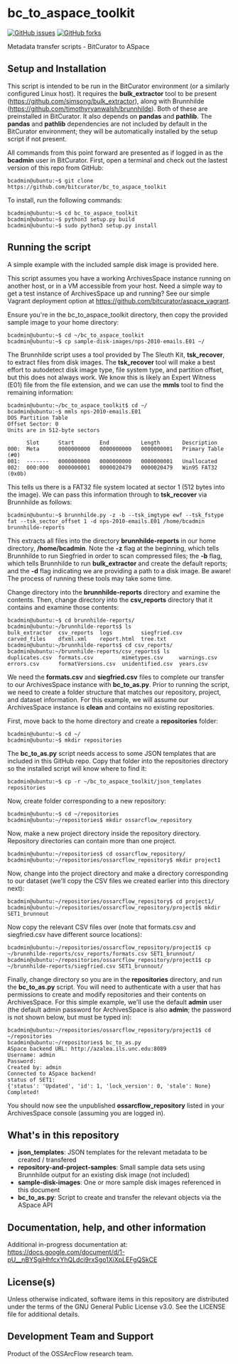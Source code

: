 # bc_to_aspace_toolkit

[![GitHub issues](https://img.shields.io/github/issues/bitcurator/bc_to_aspace_toolkit.svg)](https://github.com/bitcurator/bc_to_aspace_toolkit/issues)
[![GitHub forks](https://img.shields.io/github/forks/bitcurator/bc_to_aspace_toolkit.svg)](https://github.com/bitcurator/bc_to_aspace_toolkit/network)

Metadata transfer scripts - BitCurator to ASpace

## Setup and Installation

This script is intended to be run in the BitCurator environment (or a similarly configured Linux host). It requires the **bulk_extractor** tool to be present (https://github.com/simsong/bulk_extractor), along with Brunnhilde (https://github.com/timothyryanwalsh/brunnhilde). Both of these are preinstalled in BitCurator. It also depends on **pandas** and **pathlib**. The **pandas** and **pathlib** dependencies are not included by default in the BitCurator environment; they will be automatically installed by the setup script if not present. 

All commands from this point forward are presented as if logged in as the **bcadmin** user in BitCurator. First, open a terminal and check out the lastest version of this repo from GitHub:

```shell
bcadmin@ubuntu:~$ git clone https://github.com/bitcurator/bc_to_aspace_toolkit
```

To install, run the following commands:

```shell
bcadmin@ubuntu:~$ cd bc_to_aspace_toolkit
bcadmin@ubuntu:~$ python3 setup.py build
bcadmin@ubuntu:~$ sudo python3 setup.py install
```

## Running the script

A simple example with the included sample disk image is provided here.

This script assumes you have a working ArchivesSpace instance running on another host, or in a VM accessible from your host. Need a simple way to get a test instance of ArchivesSpace up and running? See our simple Vagrant deployment option at https://github.com/bitcurator/aspace_vagrant.

Ensure you're in the bc_to_aspace_toolkit directory, then copy the provided sample image to your home directory:

```shell
bcadmin@ubuntu:~$ cd ~/bc_to_aspace_toolkit
bcadmin@ubuntu:~$ cp sample-disk-images/nps-2010-emails.E01 ~/
```

The Brunnhilde script uses a tool provided by The Sleuth Kit, **tsk_recover**, to extract files from disk images. The **tsk_recover** tool will make a best effort to autodetect disk image type, file system type, and partition offset, but this does not always work. We know this is likely an Expert Witness (E01) file from the file extension, and we can use the **mmls** tool to find the remaining information:

```shell
bcadmin@ubuntu:~/bc_to_aspace_toolkit$ cd ~/
bcadmin@ubuntu:~$ mmls nps-2010-emails.E01 
DOS Partition Table
Offset Sector: 0
Units are in 512-byte sectors

      Slot      Start        End          Length       Description
000:  Meta      0000000000   0000000000   0000000001   Primary Table (#0)
001:  -------   0000000000   0000000000   0000000001   Unallocated
002:  000:000   0000000001   0000020479   0000020479   Win95 FAT32 (0x0b)
```

This tells us there is a FAT32 file system located at sector 1 (512 bytes into the image). We can pass this information through to **tsk_recover** via Brunnhilde as follows:

```shell
bcadmin@ubuntu:~$ brunnhilde.py -z -b --tsk_imgtype ewf --tsk_fstype fat --tsk_sector_offset 1 -d nps-2010-emails.E01 /home/bcadmin brunnhilde-reports
```

This extracts all files into the directory **brunnhilde-reports** in our home directory, **/home/bcadmin**. Note the **-z** flag at the beginning, which tells Brunnhilde to run Siegfried in order to scan compressed files; the **-b** flag, which tells Brunnhilde to run **bulk_extractor** and create the default reports; and the **-d** flag indicating we are providing a path to a disk image. Be aware! The process of running these tools may take some time.

Change directory into the **brunnhilde-reports** directory and examine the contents. Then, change directory into the **csv_reports** directory that it contains and examine those contents:

```shell
bcadmin@ubuntu:~$ cd brunnhilde-reports/
bcadmin@ubuntu:~/brunnhilde-reports$ ls
bulk_extractor  csv_reports  logs         siegfried.csv
carved_files    dfxml.xml    report.html  tree.txt
bcadmin@ubuntu:~/brunnhilde-reports$ cd csv_reports/
bcadmin@ubuntu:~/brunnhilde-reports/csv_reports$ ls
duplicates.csv  formats.csv         mimetypes.csv     warnings.csv
errors.csv      formatVersions.csv  unidentified.csv  years.csv
```

We need the **formats.csv** and **siegfried.csv** files to complete our transfer to our ArchivesSpace instance with **bc_to_as.py**. Prior to running the script, we need to create a folder structure that matches our repository, project, and dataset information. For this example, we will assume our ArchivesSpace instance is **clean** and contains no existing repositories.

First, move back to the home directory and create a **repositories** folder:

```shell
bcadmin@ubuntu:~$ cd ~/
bcadmin@ubuntu:~$ mkdir repositories
```

The **bc_to_as.py** script needs access to some JSON templates that are included in this GitHub repo. Copy that folder into the repositories directory so the installed script will know where to find it:

```shell
bcadmin@ubuntu:~$ cp -r ~/bc_to_aspace_toolkit/json_templates repositories
```

Now, create folder corresponding to a new repository:

```shell
bcadmin@ubuntu:~$ cd ~/repositories
bcadmin@ubuntu:~/repositories$ mkdir ossarcflow_repository
```

Now, make a new project directory inside the repository directory. Repository directories can contain more than one project.

```shell
bcadmin@ubuntu:~/repositories$ cd ossarcflow_repository/
bcadmin@ubuntu:~/repositories/ossarcflow_repository$ mkdir project1
```

Now, change into the project directory and make a directory corresponding to our dataset (we'll copy the CSV files we created earlier into this directory next):

```shell
bcadmin@ubuntu:~/repositories/ossarcflow_repository$ cd project1/
bcadmin@ubuntu:~/repositories/ossarcflow_repository/project1$ mkdir SET1_brunnout
```

Now copy the relevant CSV files over (note that formats.csv and siegfried.csv have different source locations):

```shell
bcadmin@ubuntu:~/repositories/ossarcflow_repository/project1$ cp ~/brunnhilde-reports/csv_reports/formats.csv SET1_brunnout/
bcadmin@ubuntu:~/repositories/ossarcflow_repository/project1$ cp ~/brunnhilde-reports/siegfried.csv SET1_brunnout/
```

Finally, change directory so you are in the **repositories** directory, and run the **bc_to_as.py** script. You will need to authenticate with a user that has permissions to create and modify repositories and their contents on ArchivesSpace. For this simple example, we'll use the default **admin** user (the default admin password for ArchivesSpace is also **admin**; the password is not shown below, but must be typed in):

```shell
bcadmin@ubuntu:~/repositories/ossarcflow_repository/project1$ cd ~/repositories 
bcadmin@ubuntu:~/repositories$ bc_to_as.py 
ASpace backend URL: http://azalea.ils.unc.edu:8089
Username: admin	
Password: 
Created by: admin
Connected to ASpace backend!
status of SET1:
{'status': 'Updated', 'id': 1, 'lock_version': 0, 'stale': None}
Completed!
```

You should now see the unpublished **ossarcflow_repository** listed in your ArchivesSpace console (assuming you are logged in). 

## What's in this repository

- **json_templates**: JSON templates for the relevant metadata to be created / transfered
- **repository-and-project-samples**: Small sample data sets using Brunnhilde output for an existing disk image (not included)
- **sample-disk-images**: One or more sample disk images referenced in this document
- **bc_to_as.py**: Script to create and transfer the relevant objects via the ASpace API

## Documentation, help, and other information

Additional in-progress documentation at: https://docs.google.com/document/d/1-pU__nBYSgjHhfcxYhQLdci9rxSgo1XiXpLEFgQSkCE

## License(s)

Unless otherwise indicated, software items in this repository are distributed under the terms of the GNU General Public License v3.0. See the LICENSE file for additional details.

## Development Team and Support

Product of the OSSArcFlow research team.
